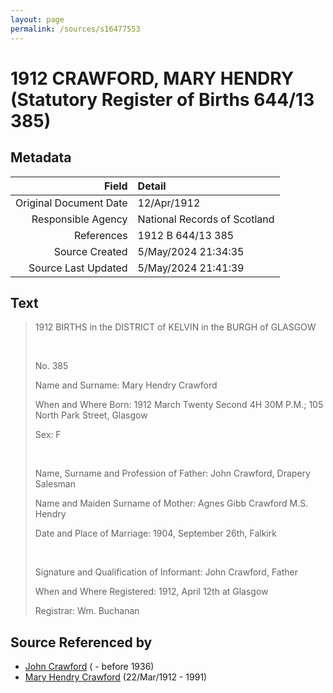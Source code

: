 ```yaml
---
layout: page
permalink: /sources/s16477553
---
```


# 1912 CRAWFORD, MARY HENDRY (Statutory Register of Births 644/13 385)

## Metadata

Field | Detail
---:|:---
Original Document Date | 12/Apr/1912
Responsible Agency | National Records of Scotland
References | 1912 B 644/13 385
Source Created | 5/May/2024 21:34:35
Source Last Updated | 5/May/2024 21:41:39

## Text

> 1912 BIRTHS in the DISTRICT of KELVIN in the BURGH of GLASGOW
>
> <br/>
>
> No. 385
>
> Name and Surname: Mary Hendry Crawford
>
> When and Where Born: 1912 March Twenty Second 4H 30M P.M.; 105 North Park Street, Glasgow
>
> Sex: F
>
> <br/>
>
> Name, Surname and Profession of Father: John Crawford, Drapery Salesman
>
> Name and Maiden Surname of Mother: Agnes Gibb Crawford M.S. Hendry
>
> Date and Place of Marriage: 1904, September 26th, Falkirk
>
> <br/>
>
> Signature and Qualification of Informant: John Crawford, Father
>
> When and Where Registered: 1912, April 12th at Glasgow
>
> Registrar: Wm. Buchanan
>

## Source Referenced by

* [John Crawford](../people/@33792128@-john-crawford-b-d1936.md) ( - before 1936)
* [Mary Hendry Crawford](../people/@465270@-mary-hendry-crawford-b1912-3-22-d1991.md) (22/Mar/1912 - 1991)
